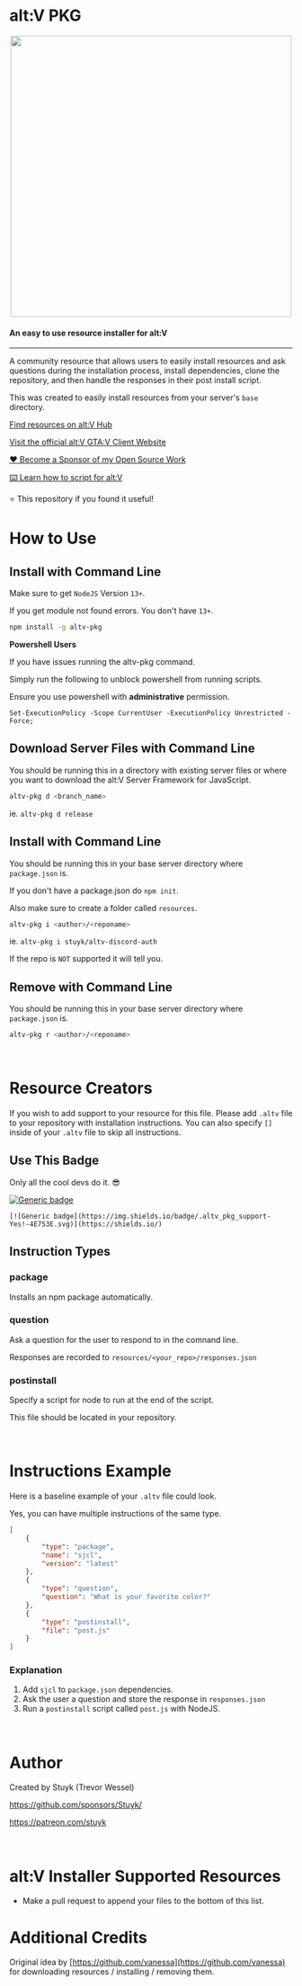# alt:V PKG

<p align="center">
    <img width="500px" src="https://thumbs.gfycat.com/MildSecondhandIndigobunting-size_restricted.gif" />
</p>

#### An easy to use resource installer for alt:V

---

A community resource that allows users to easily install resources and ask questions during the installation process, install dependencies, clone the repository, and then handle the responses in their post install script.

This was created to easily install resources from your server's `base` directory.

[Find resources on alt:V Hub](https://hub.altv.mp)

[Visit the official alt:V GTA:V Client Website](https://altv.mp)

[❤️ Become a Sponsor of my Open Source Work](https://github.com/sponsors/Stuyk/)

[⌨️ Learn how to script for alt:V](https://altv.stuyk.com/)

⭐ This repository if you found it useful!

# How to Use

## Install with Command Line

Make sure to get `NodeJS` Version `13+`.

If you get module not found errors. You don't have `13+`.

```sh
npm install -g altv-pkg
```

**Powershell Users**

If you have issues running the altv-pkg command.

Simply run the following to unblock powershell from running scripts.

Ensure you use powershell with **administrative** permission.

```
Set-ExecutionPolicy -Scope CurrentUser -ExecutionPolicy Unrestricted -Force;
```

## Download Server Files with Command Line

You should be running this in a directory with existing server files or where you want to download the alt:V Server Framework for JavaScript.

```sh
altv-pkg d <branch_name>
```

ie. `altv-pkg d release`

## Install with Command Line

You should be running this in your base server directory where `package.json` is.

If you don't have a package.json do `npm init`.

Also make sure to create a folder called `resources`.

```sh
altv-pkg i <author>/<reponame>
```

ie. `altv-pkg i stuyk/altv-discord-auth`

If the repo is `NOT` supported it will tell you.

## Remove with Command Line

You should be running this in your base server directory where `package.json` is.

```sh
altv-pkg r <author>/<reponame>
```

<br />

# Resource Creators

If you wish to add support to your resource for this file. Please add `.altv` file to your repository with installation instructions. You can also specify `[]` inside of your `.altv` file to skip all instructions.

## Use This Badge

Only all the cool devs do it. 😎

[![Generic badge](https://img.shields.io/badge/.altv_pkg_support-Yes!-4E753E.svg)](https://shields.io/)

```
[![Generic badge](https://img.shields.io/badge/.altv_pkg_support-Yes!-4E753E.svg)](https://shields.io/)
```

## Instruction Types

### package

Installs an npm package automatically.

### question

Ask a question for the user to respond to in the comnand line.

Responses are recorded to `resources/<your_repo>/responses.json`

### postinstall

Specify a script for node to run at the end of the script.

This file should be located in your repository.

<br />

# Instructions Example

Here is a baseline example of your `.altv` file could look.

Yes, you can have multiple instructions of the same type.

```json
[
    {
        "type": "package",
        "name": "sjcl",
        "version": "latest"
    },
    {
        "type": "question",
        "question": "What is your favorite color?"
    },
    {
        "type": "postinstall",
        "file": "post.js"
    }
]
```

### Explanation

1. Add `sjcl` to `package.json` dependencies.
2. Ask the user a question and store the response in `responses.json`
3. Run a `postinstall` script called `post.js` with NodeJS.

<br />

# Author

Created by Stuyk (Trevor Wessel)

https://github.com/sponsors/Stuyk/

https://patreon.com/stuyk

<br />

# alt:V Installer Supported Resources

-   Make a pull request to append your files to the bottom of this list.

# Additional Credits

Original idea by [https://github.com/vanessa](https://github.com/vanessa) for downloading resources / installing / removing them.
